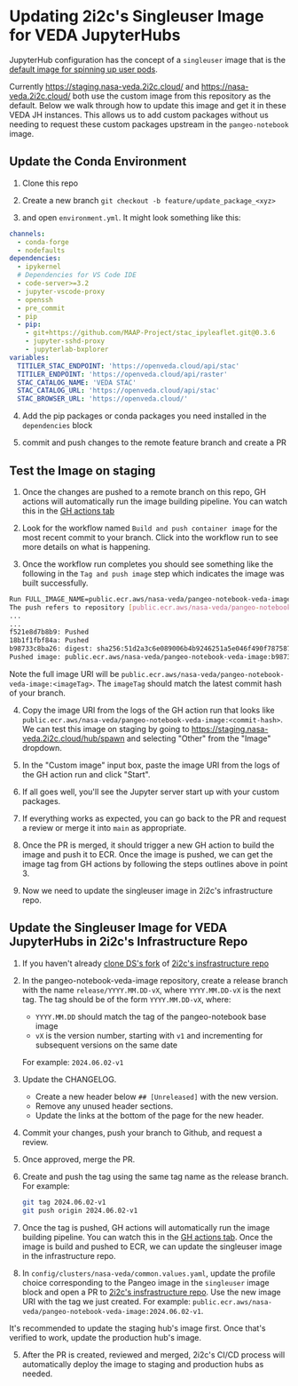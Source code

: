 # Updating 2i2c's Singleuser Image for VEDA JupyterHubs

JupyterHub configuration has the concept of a `singleuser` image that is the 
[default image for spinning up user pods](https://z2jh.jupyter.org/en/stable/jupyterhub/customizing/user-environment.html#choose-and-use-an-existing-docker-image).

Currently https://staging.nasa-veda.2i2c.cloud/ and https://nasa-veda.2i2c.cloud/ both use the custom image from this repository as the default. 
Below we walk through how to update this image and get it in these VEDA JH instances. This allows us to add 
custom packages without us needing to request these custom packages upstream in the `pangeo-notebook` image.

## Update the Conda Environment

1. Clone this repo

2. Create a new branch `git checkout -b feature/update_package_<xyz>`

3. and open `environment.yml`. It might look something like this: 

```yaml
channels:
  - conda-forge
  - nodefaults
dependencies:
  - ipykernel
  # Dependencies for VS Code IDE
  - code-server>=3.2
  - jupyter-vscode-proxy
  - openssh
  - pre_commit
  - pip
  - pip:
    - git+https://github.com/MAAP-Project/stac_ipyleaflet.git@0.3.6
    - jupyter-sshd-proxy
    - jupyterlab-bxplorer
variables:
  TITILER_STAC_ENDPOINT: 'https://openveda.cloud/api/stac'
  TITILER_ENDPOINT: 'https://openveda.cloud/api/raster'
  STAC_CATALOG_NAME: 'VEDA STAC'
  STAC_CATALOG_URL: 'https://openveda.cloud/api/stac'
  STAC_BROWSER_URL: 'https://openveda.cloud/'
```

4. Add the pip packages or conda packages you need installed in the `dependencies` block

5. commit and push changes to the remote feature branch and create a PR

## Test the Image on staging

1. Once the changes are pushed to a remote branch on this repo, GH actions will automatically run the image building pipeline. You can watch this in the [GH actions tab](https://github.com/NASA-IMPACT/pangeo-notebook-veda-image/actions)

2. Look for the workflow named `Build and push container image` for the most recent commit to your branch. Click into the workflow run to see more details on what is happening.

3. Once the workflow run completes you should see something like the following in the `Tag and push image` step which indicates the image was built successfully.

```bash
Run FULL_IMAGE_NAME=public.ecr.aws/nasa-veda/pangeo-notebook-veda-image
The push refers to repository [public.ecr.aws/nasa-veda/pangeo-notebook-veda-image]
...
...
f521e8d7b8b9: Pushed
18b1f1fbf84a: Pushed
b98733c8ba26: digest: sha256:51d2a3c6e089006b4b9246251a5e046f490f78758796f7bf4345d4777bef16f2 size: 4500
Pushed image: public.ecr.aws/nasa-veda/pangeo-notebook-veda-image:b98733c8ba26
```

Note the full image URI will be `public.ecr.aws/nasa-veda/pangeo-notebook-veda-image:<imageTag>`. The `imageTag` should match the latest commit hash of your branch.

4. Copy the image URI from the logs of the GH action run that looks like `public.ecr.aws/nasa-veda/pangeo-notebook-veda-image:<commit-hash>`. We can test this image on staging by going to https://staging.nasa-veda.2i2c.cloud/hub/spawn and selecting "Other" from the "Image" dropdown. 

5. In the "Custom image" input box, paste the image URI from the logs of the GH action run and click "Start".

6. If all goes well, you'll see the Jupyter server start up with your custom packages.

7. If everything works as expected, you can go back to the PR and request a review or merge it into `main` as appropriate.

8. Once the PR is merged, it should trigger a new GH action to build the image and push it to ECR. Once the image is pushed, we can get the image tag from GH actions by following the steps outlines above in point 3.

9. Now we need to update the singleuser image in 2i2c's infrastructure repo.

## Update the Singleuser Image for VEDA JupyterHubs in 2i2c's Infrastructure Repo

1. If you haven't already [clone DS's fork](https://github.com/developmentseed/infrastructure/) of [2i2c's insfrastructure repo](https://github.com/2i2c-org/infrastructure)

2. In the pangeo-notebook-veda-image repository, create a release branch with the name `release/YYYY.MM.DD-vX`, where `YYYY.MM.DD-vX` is the next tag. The tag should be of the form `YYYY.MM.DD-vX`, where:
   - `YYYY.MM.DD` should match the tag of the pangeo-notebook base image
   - `vX` is the version number, starting with `v1` and incrementing for subsequent versions on the same date

   For example: `2024.06.02-v1`

3. Update the CHANGELOG.
    - Create a new header below `## [Unreleased]` with the new version.
    - Remove any unused header sections.
    - Update the links at the bottom of the page for the new header.

4. Commit your changes, push your branch to Github, and request a review.

5. Once approved, merge the PR.

6. Create and push the tag using the same tag name as the release branch. For example:

   ```bash
   git tag 2024.06.02-v1
   git push origin 2024.06.02-v1
   ```

7. Once the tag is pushed, GH actions will automatically run the image building pipeline. You can watch this in the [GH actions tab](https://github.com/NASA-IMPACT/pangeo-notebook-veda-image/actions). Once the image is build and pushed to ECR, we can update the singleuser image in the infrastructure repo.

8. In `config/clusters/nasa-veda/common.values.yaml`, update the profile choice corresponding to the Pangeo image in the `singleuser` image block and open a PR to [2i2c's insfrastructure repo](https://github.com/2i2c-org/infrastructure). Use the new image URI with the tag we just created. For example: `public.ecr.aws/nasa-veda/pangeo-notebook-veda-image:2024.06.02-v1`.

It's recommended to update the staging hub's image first. Once that's verified to work, update the production hub's image.

5. After the PR is created, reviewed and merged, 2i2c's CI/CD process will automatically deploy the image to staging and production hubs as needed.
